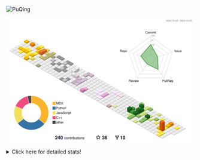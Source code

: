 ![PuQing](https://user-images.githubusercontent.com/27223114/171565019-9a56fae6-b08b-421f-99db-7e830da42371.png)

![](./profile-3d-contrib/profile-season-animate.svg)

<details>
<summary>Click here for detailed stats!</summary>

<!--START_SECTION:waka-->
![Lines of code](https://img.shields.io/badge/From%20Hello%20World%20I%27ve%20Written-841.5%20thousand%20lines%20of%20code-blue)

**🐱 My GitHub Data** 

> 📦 258.5 kB Used in GitHub's Storage 
 > 
> 🏆 200 Contributions in the Year 2023
 > 
> 🚫 Not Opted to Hire
 > 
> 📜 34 Public Repositories 
 > 
> 🔑 27 Private Repositories 
 > 
**I'm an Early 🐤** 

```text
🌞 Morning                492 commits         ████░░░░░░░░░░░░░░░░░░░░░   15.21 % 
🌆 Daytime                1612 commits        ████████████░░░░░░░░░░░░░   49.85 % 
🌃 Evening                307 commits         ██░░░░░░░░░░░░░░░░░░░░░░░   09.49 % 
🌙 Night                  823 commits         ██████░░░░░░░░░░░░░░░░░░░   25.45 % 
```


📊 **This Week I Spent My Time On** 

```text
💬 Programming Languages: 
Python                   3 hrs 2 mins        ████████████████░░░░░░░░░   62.89 % 
Jupyter Notebook         1 hr 16 mins        ███████░░░░░░░░░░░░░░░░░░   26.22 % 
Markdown                 25 mins             ██░░░░░░░░░░░░░░░░░░░░░░░   08.80 % 
YAML                     5 mins              ░░░░░░░░░░░░░░░░░░░░░░░░░   01.89 % 
Other                    0 secs              ░░░░░░░░░░░░░░░░░░░░░░░░░   00.20 % 

🔥 Editors: 
VS Code                  4 hrs 25 mins       ███████████████████████░░   91.20 % 
Obsidian                 25 mins             ██░░░░░░░░░░░░░░░░░░░░░░░   08.80 % 

💻 Operating System: 
Linux                    4 hrs 25 mins       ███████████████████████░░   91.20 % 
Windows                  25 mins             ██░░░░░░░░░░░░░░░░░░░░░░░   08.80 % 
```


<!--END_SECTION:waka-->
</details>
